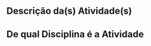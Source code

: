 ## Descrição da(s) Atividade(s)

<!-- Descreva o que a Atividade faz. -->

<!-- Se possível, adicione uma imagem ou vídeo para poder ver a atividade realizada -->

## De qual Disciplina é a Atividade

<!--
- [x] Documentação do repositório e processos de CI/CD
- [x] Técnicas de Programação I
- [x] Técnicas de Programação II
- [x] Dispositivos Móveis I
- [x] Dispositivos Móveis II
- [x] Desenvolvimento Web II
- [x] Desenvolvimento Web III
- [x] Computação em Nuvem I
- [x] Aprendizado de Máquina
- [x] Entrega Contínua
- [x] Cibersegurança
- [x] Processo de Linguagem Natural
- [x] Mineração de Dados
-->
